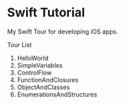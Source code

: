 # Swift Tutorial

My Swift Tour for developing iOS apps.

Tour List  
  
1. HelloWorld  
2. SimpleVariables  
3. ControlFlow  
4. FunctionAndClosures  
5. ObjectAndClasses
6. EnumerationsAndStructures